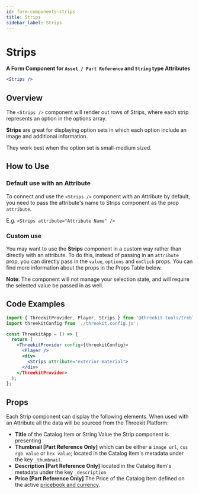 ```yaml
---
id: form-components-strips
title: Strips
sidebar_label: Strips
---
```


# Strips

**A Form Component for `Asset / Part Reference` and `String` type Attributes**

```jsx
<Strips />
```

## Overview

The `<Strips />` component will render out rows of Strips, where each strip
represents an option in the options array.

**Strips** are great for displaying option sets in which each option include an image and additional information.

They work best when the option set is small-medium sized.

## How to Use

### Default use with an Attribute

To connect and use the `<Strips />` component with an Attribute by default, you need to pass the attribute's name
to Strips component as the prop `attribute`.

E.g. `<Strips attribute="Attribute Name" />`

### Custom use

You may want to use the **Strips** component in a custom way rather than directly
with an attribute. To do this, instead of passing in an `attribute` prop, you
can directly pass in the `value`, `options` and `onClick` props. You can find more
information about the props in the Props Table below.

**Note**: The component will not manage your selection state, and will require
the selected value be passed in as well.

## Code Examples

```jsx
import { ThreekitProvider, Player, Strips } from '@threekit-tools/treble';
import threekitConfig from './threekit.config.js';

const ThreekitApp = () => {
  return (
    <ThreekitProvider config={threekitConfig}>
      <Player />
      <div>
        <Strips attribute="exterior-material">
      </div>
    </ThreekitProvider>
  );
};
```

## Props

Each Strip component can display the following elements. When used
with an Attribute all the data will be sourced from the Threekit Platform:

- **Title** of the Catalog Item or String Value the Strip component is presenting
- **Thumbnail [Part Reference Only]** which can be either a `image url`, `css rgb value` or
  `hex value`; located in the Catalog Item's metadata under the key `_thumbnail`.
- **Description [Part Reference Only]** located in the Catalog Item's metadata
  under the key `_description`
- **Price [Part Reference Only]** The Price of the Catalog Item defined on the
  active [pricebook and currency](https://docs.threekit.com/docs/adding-pricing).
